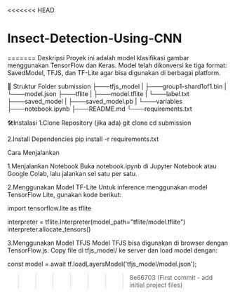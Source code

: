 <<<<<<< HEAD
# Insect-Detection-Using-CNN
=======
Deskripsi
Proyek ini adalah model klasifikasi gambar menggunakan TensorFlow dan Keras. Model telah dikonversi ke tiga format: SavedModel, TFJS, dan TF-Lite agar bisa digunakan di berbagai platform.

📂 Struktur Folder
submission
├───tfjs_model
|   ├───group1-shard1of1.bin
|   └───model.json
├───tflite
|   ├───model.tflite
|   └───label.txt
├───saved_model
|   ├───saved_model.pb
|   └───variables
├───notebook.ipynb
├───README.md
└───requirements.txt

🛠Instalasi
1.Clone Repository (jika ada)
git clone <repository-url>
cd submission

2.Install Dependencies
pip install -r requirements.txt

Cara Menjalankan

1.Menjalankan Notebook
Buka notebook.ipynb di Jupyter Notebook atau Google Colab, lalu jalankan sel satu per satu.

2.Menggunakan Model TF-Lite
Untuk inference menggunakan model TensorFlow Lite, gunakan kode berikut:

import tensorflow.lite as tflite

interpreter = tflite.Interpreter(model_path="tflite/model.tflite")
interpreter.allocate_tensors()

3.Menggunakan Model TFJS
Model TFJS bisa digunakan di browser dengan TensorFlow.js. Copy file di tfjs_model/ ke server dan load model dengan:

const model = await tf.loadLayersModel('tfjs_model/model.json');
>>>>>>> 8e66703 (First commit - add initial project files)
